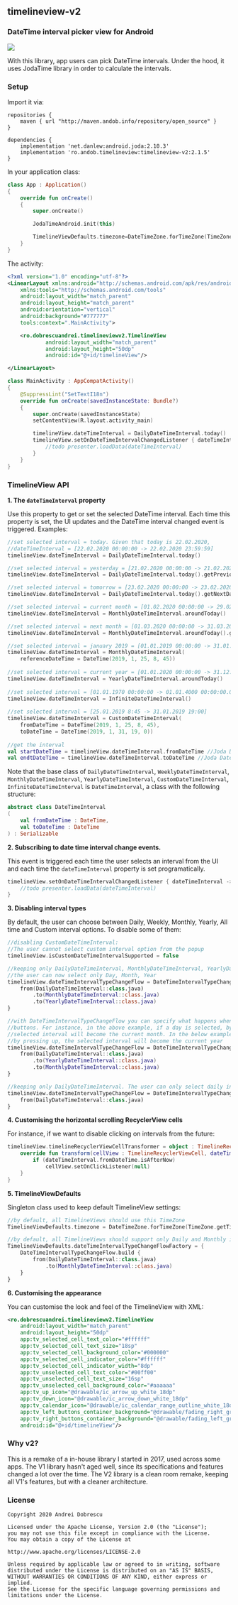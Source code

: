 ## timelineview-v2

### DateTime interval picker view for Android

<img src="https://raw.githubusercontent.com/andob/timelineview-v2/master/DEMO.gif"/>

With this library, app users can pick DateTime intervals. Under the hood, it uses JodaTime library in order to calculate the intervals.

### Setup

Import it via:

```
repositories {
    maven { url "http://maven.andob.info/repository/open_source" }
}
```

```
dependencies {
    implementation 'net.danlew:android.joda:2.10.3'
    implementation 'ro.andob.timelineview:timelineview-v2:2.1.5'
}
```

In your application class:

```kotlin
class App : Application()
{
    override fun onCreate()
    {
        super.onCreate()

        JodaTimeAndroid.init(this)

        TimelineViewDefaults.timezone=DateTimeZone.forTimeZone(TimeZone.getDefault())
    }
}
```

The activity:

```xml
<?xml version="1.0" encoding="utf-8"?>
<LinearLayout xmlns:android="http://schemas.android.com/apk/res/android"
    xmlns:tools="http://schemas.android.com/tools"
    android:layout_width="match_parent"
    android:layout_height="match_parent"
    android:orientation="vertical"
    android:background="#777777"
    tools:context=".MainActivity">

    <ro.dobrescuandrei.timelineviewv2.TimelineView
            android:layout_width="match_parent"
            android:layout_height="50dp"
            android:id="@+id/timelineView"/>

</LinearLayout>
```

```kotlin
class MainActivity : AppCompatActivity()
{
    @SuppressLint("SetTextI18n")
    override fun onCreate(savedInstanceState: Bundle?)
    {
        super.onCreate(savedInstanceState)
        setContentView(R.layout.activity_main)

        timelineView.dateTimeInterval = DailyDateTimeInterval.today()
        timelineView.setOnDateTimeIntervalChangedListener { dateTimeInterval ->
            //todo presenter.loadData(dateTimeInterval)
        }
    }
}
```

### TimelineView API

**1. The ``dateTimeInterval`` property**

Use this property to get or set the selected DateTime interval. Each time this property is set, the UI updates and the DateTime interval changed event is triggered. Examples:

```kotlin
//set selected interval = today. Given that today is 22.02.2020,
//dateTimeInterval = [22.02.2020 00:00:00 -> 22.02.2020 23:59:59]
timelineView.dateTimeInterval = DailyDateTimeInterval.today()

//set selected interval = yesterday = [21.02.2020 00:00:00 -> 21.02.2020 23:59:59]
timelineView.dateTimeInterval = DailyDateTimeInterval.today().getPreviousDateTimeInterval()

//set selected interval = tomorrow = [23.02.2020 00:00:00 -> 23.02.2020 23:59:59]
timelineView.dateTimeInterval = DailyDateTimeInterval.today().getNextDateTimeInterval()

//set selected interval = current month = [01.02.2020 00:00:00 -> 29.02.2020 23:59:59]
timelineView.dateTimeInterval = MonthlyDateTimeInterval.aroundToday()

//set selected interval = next month = [01.03.2020 00:00:00 -> 31.03.2020 23:59:59]
timelineView.dateTimeInterval = MonthlyDateTimeInterval.aroundToday().getNextDateTimeInterval()

//set selected interval = january 2019 = [01.01.2019 00:00:00 -> 31.01.2019 23:59:59]
timelineView.dateTimeInterval = MonthlyDateTimeInterval(
    referenceDateTime = DateTime(2019, 1, 25, 8, 45))
        
//set selected interval = current year = [01.01.2020 00:00:00 -> 31.12.2020 23:59:59]
timelineView.dateTimeInterval = YearlyDateTimeInterval.aroundToday()
        
//set selected interval = [01.01.1970 00:00:00 -> 01.01.4000 00:00:00.000]
timelineView.dateTimeInterval = InfiniteDateTimeInterval()
        
//set selected interval = [25.01.2019 8:45 -> 31.01.2019 19:00]
timelineView.dateTimeInterval = CustomDateTimeInterval(
    fromDateTime = DateTime(2019, 1, 25, 8, 45), 
    toDateTime = DateTime(2019, 1, 31, 19, 0))
        
//get the interval
val startDateTime = timelineView.dateTimeInterval.fromDateTime //Joda DateTime
val endtDateTime = timelineView.dateTimeInterval.toDateTime //Joda DateTime
```

Note that the base class of ``DailyDateTimeInterval``, ``WeeklyDateTimeInterval``, ``MonthlyDateTimeInterval``, ``YearlyDateTimeInterval``, ``CustomDateTimeInterval``, ``InfiniteDateTimeInterval`` is ``DateTimeInterval``, a class with the following structure:

```kotlin
abstract class DateTimeInterval
(
    val fromDateTime : DateTime,
    val toDateTime : DateTime
) : Serializable
```

**2. Subscribing to date time interval change events.**

This event is triggered each time the user selects an interval from the UI and each time the ``dateTimeInterval`` property is set programatically.

```kotlin
timelineView.setOnDateTimeIntervalChangedListener { dateTimeInterval ->
    //todo presenter.loadData(dateTimeInterval)
}
```

**3. Disabling interval types**

By default, the user can choose between Daily, Weekly, Monthly, Yearly, All time and Custom interval options. To disable some of them:

```kotlin
//disabling CustomDateTimeInterval:
//The user cannot select custom interval option from the popup
timelineView.isCustomDateTimeIntervalSupported = false

//keeping only DailyDateTimeInterval, MonthlyDateTimeInterval, YearlyDateTimeInterval
//the user can now select only Day, Month, Year
timelineView.dateTimeIntervalTypeChangeFlow = DateTimeIntervalTypeChangeFlow.build { 
    from(DailyDateTimeInterval::class.java)
        .to(MonthlyDateTimeInterval::class.java)
        .to(YearlyDateTimeInterval::class.java)
}

//with DateTimeIntervalTypeChangeFlow you can specify what happens when the user press down/up 
//buttons. For instance, in the above example, if a day is selected, by pressing up, the 
//selected interval will become the current month. In the below example, if a day is selected, 
//by pressing up, the selected interval will become the current year
timelineView.dateTimeIntervalTypeChangeFlow = DateTimeIntervalTypeChangeFlow.build {
    from(DailyDateTimeInterval::class.java)
        .to(YearlyDateTimeInterval::class.java)
        .to(MonthlyDateTimeInterval::class.java)
}

//keeping only DailyDateTimeInterval. The user can only select daily intervals:
timelineView.dateTimeIntervalTypeChangeFlow = DateTimeIntervalTypeChangeFlow.build {
    from(DailyDateTimeInterval::class.java)
}
```

**4. Customising the horizontal scrolling RecyclerView cells**

For instance, if we want to disable clicking on intervals from the future:

```kotlin
timelineView.timelineRecyclerViewCellTransformer = object : TimelineRecyclerViewCell.Transformer {
    override fun transform(cellView : TimelineRecyclerViewCell, dateTimeInterval : DateTimeInterval) {
        if (dateTimeInterval.fromDateTime.isAfterNow)
            cellView.setOnClickListener(null)
    }
}
```

**5. TimelineViewDefaults**

Singleton class used to keep default TimelineView settings:

```kotlin
//by default, all TimelineViews should use this TimeZone
TimelineViewDefaults.timezone = DateTimeZone.forTimeZone(TimeZone.getTimeZone("Europe/Bucharest"))

//by default, all TimelineViews should support only Daily and Monthly intervals
TimelineViewDefaults.dateTimeIntervalTypeChangeFlowFactory = {
    DateTimeIntervalTypeChangeFlow.build { 
        from(DailyDateTimeInterval::class.java)
            .to(MonthlyDateTimeInterval::class.java)
    }
}
```

**6. Customising the appearance**

You can customise the look and feel of the TimelineView with XML:

```xml
<ro.dobrescuandrei.timelineviewv2.TimelineView
    android:layout_width="match_parent"
    android:layout_height="50dp"
    app:tv_selected_cell_text_color="#ffffff"
    app:tv_selected_cell_text_size="18sp"
    app:tv_selected_cell_background_color="#000000"
    app:tv_selected_cell_indicator_color="#ffffff"
    app:tv_selected_cell_indicator_width="8dp"
    app:tv_unselected_cell_text_color="#00ff00"
    app:tv_unselected_cell_text_size="16sp"
    app:tv_unselected_cell_background_color="#aaaaaa"
    app:tv_up_icon="@drawable/ic_arrow_up_white_18dp"
    app:tv_down_icon="@drawable/ic_arrow_down_white_18dp"
    app:tv_calendar_icon="@drawable/ic_calendar_range_outline_white_18dp"
    app:tv_left_buttons_container_background="@drawable/fading_right_gradient_background"
    app:tv_right_buttons_container_background="@drawable/fading_left_gradient_background"
    android:id="@+id/timelineView"/>
```

### Why v2?

This is a remake of a in-house library I started in 2017, used across some apps. The V1 library hasn't aged well, since its specifications and features changed a lot over the time. The V2 library is a clean room remake, keeping all V1's features, but with a cleaner architecture.

### License

```
Copyright 2020 Andrei Dobrescu

Licensed under the Apache License, Version 2.0 (the "License");
you may not use this file except in compliance with the License.
You may obtain a copy of the License at

http://www.apache.org/licenses/LICENSE-2.0

Unless required by applicable law or agreed to in writing, software
distributed under the License is distributed on an "AS IS" BASIS,
WITHOUT WARRANTIES OR CONDITIONS OF ANY KIND, either express or implied.
See the License for the specific language governing permissions and
limitations under the License.
```
